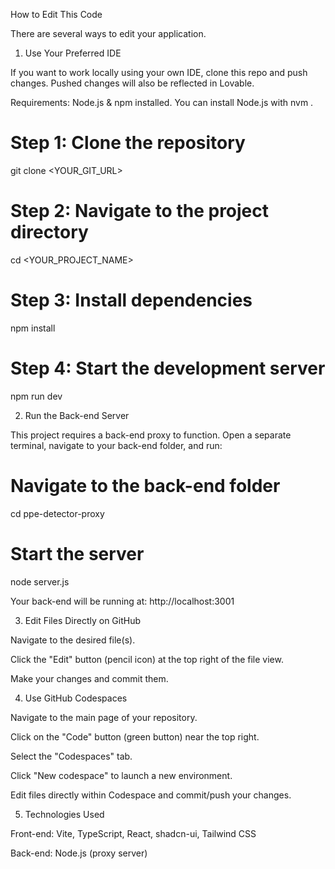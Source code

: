 How to Edit This Code

There are several ways to edit your application.

1. Use Your Preferred IDE

If you want to work locally using your own IDE, clone this repo and push changes. Pushed changes will also be reflected in Lovable.

Requirements: Node.js & npm installed. You can install Node.js with nvm
.

# Step 1: Clone the repository
git clone <YOUR_GIT_URL>

# Step 2: Navigate to the project directory
cd <YOUR_PROJECT_NAME>

# Step 3: Install dependencies
npm install

# Step 4: Start the development server
npm run dev

2. Run the Back-end Server

This project requires a back-end proxy to function. Open a separate terminal, navigate to your back-end folder, and run:

# Navigate to the back-end folder
cd ppe-detector-proxy

# Start the server
node server.js


Your back-end will be running at: http://localhost:3001

3. Edit Files Directly on GitHub

Navigate to the desired file(s).

Click the "Edit" button (pencil icon) at the top right of the file view.

Make your changes and commit them.

4. Use GitHub Codespaces

Navigate to the main page of your repository.

Click on the "Code" button (green button) near the top right.

Select the "Codespaces" tab.

Click "New codespace" to launch a new environment.

Edit files directly within Codespace and commit/push your changes.

5. Technologies Used

Front-end: Vite, TypeScript, React, shadcn-ui, Tailwind CSS

Back-end: Node.js (proxy server)